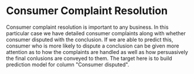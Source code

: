 # Consumer Complaint Resolution

Consumer complaint resolution is important to any business. In this particular case we have detailed consumer complaints along with whether consumer disputed with the conclusion. If we are able to predict this, consumer who is more likely to dispute a conclusion can be given more attention as to how the complaints are handled as well as how persuasively the final conlusions are conveyed to them.
The target here is to build prediction model for column "Consumer disputed".

